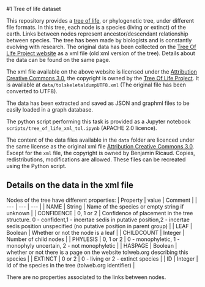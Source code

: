 #1 Tree of life dataset


This repository provides a [tree of life](https://en.wikipedia.org/wiki/Tree_of_life_(biology)), or phylogenetic tree, under different file formats. In this tree, each node is a species (living or extinct) of the earth. Links between nodes represent ancestor/descendant relationship between species. The tree has been made by biologists and is constantly evolving with research.
The original data has been collected on the [Tree Of Life Project website](http://tolweb.org/tree/home.pages/downloadtree.html) as a xml file (old xml version of the tree). Details about the data can be found on the same page.

The xml file available on the above website is licensed under the [Attribution Creative Commons 3.0](https://creativecommons.org/licenses/by/3.0/), the copyright is owned by the [Tree Of Life Project](http://tolweb.org/tree/home.pages/tolcopyright.html). It is available at `data/tolskeletaldumpUTF8.xml` (The original file has been converted to UTF8).

The data has been extracted and saved as JSON and graphml files to be easily loaded in a graph database.

The python script performing this task is provided as a Jupyter notebook `scripts/tree_of_life_xml_tol.ipynb` (APACHE 2.0 licence).

The content of the data files available in the `data` folder are licenced under the same license as the original xml file [Attribution Creative Commons 3.0](https://creativecommons.org/licenses/by/3.0/). Except for the `xml` file, the copyright is owned by Benjamin Ricaud. Copies, redistributions, modifications are allowed. These files can be recreated using the Python script.

## Details on the data in the xml file

Nodes of the tree have different properties:
| Property | value | Comment |
| --- | --- | --- |
| NAME | String | Name of the species or empty string if unknown |
| CONFIDENCE | 0, 1 or 2 | Confidence of placement in the tree structure. 0 - confident,1 - incertae sedis in putative position,2 - incertae sedis position unspecified (no putative position in parent group) |
| LEAF | Boolean | Whether or not the node is a leaf |
| CHILDCOUNT | Integer | Number of child nodes |
| PHYLESIS | 0, 1 or 2 |  0 - monophyletic, 1 - monophyly uncertain, 2 - not monophyletic |
| HASPAGE | Boolean | whether or not there is a page on the website tolweb.org describing this species |
| EXTINCT | 0 or 2 | 0 - living or 2 - extinct species |
| ID | Integer | Id of the species in the tree (tolweb.org identifier) |

There are no properties associated to the links between nodes.
